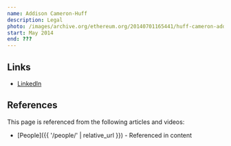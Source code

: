 ```yaml
---
name: Addison Cameron-Huff
description: Legal
photo: /images/archive.org/ethereum.org/20140701165441/huff-cameron-addison.jpg
start: May 2014
end: ???
---
```


## Links
- [LinkedIn](https://www.linkedin.com/in/addisoncameronhuff/)

## References

This page is referenced from the following articles and videos:

- [People]({{ '/people/' | relative_url }}) - Referenced in content